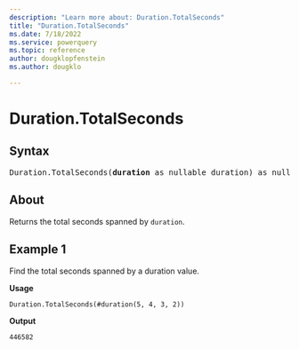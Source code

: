 ```yaml
---
description: "Learn more about: Duration.TotalSeconds"
title: "Duration.TotalSeconds"
ms.date: 7/18/2022
ms.service: powerquery
ms.topic: reference
author: dougklopfenstein
ms.author: dougklo

---
```

# Duration.TotalSeconds

## Syntax

<pre>
Duration.TotalSeconds(<b>duration</b> as nullable duration) as nullable number
</pre>
  
## About

Returns the total seconds spanned by `duration`.

## Example 1

Find the total seconds spanned by a duration value.

**Usage**

```powerquery-m
Duration.TotalSeconds(#duration(5, 4, 3, 2))
```

**Output**

`446582`

